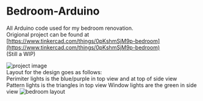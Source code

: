 # Bedroom-Arduino
All Arduino code used for my bedroom renovation.  
Origional project can be found at [https://www.tinkercad.com/things/0pKshmSjM9p-bedroom](https://www.tinkercad.com/things/0pKshmSjM9p-bedroom) <br/>
(Still a WIP)  
  
![project image](https://github.com/user-attachments/assets/bce73a94-9477-4f08-9e45-bb01fa90141c)
<br/>
Layout for the design goes as follows:<br/>
Perimiter lights is the blue/purple in top view and at top of side view <br/>
Pattern lights is the triangles in top view
Window lights are the green in side view
![bedroom layout](https://github.com/user-attachments/assets/08a9ad49-a616-44a2-963d-8eea4f599d48)

